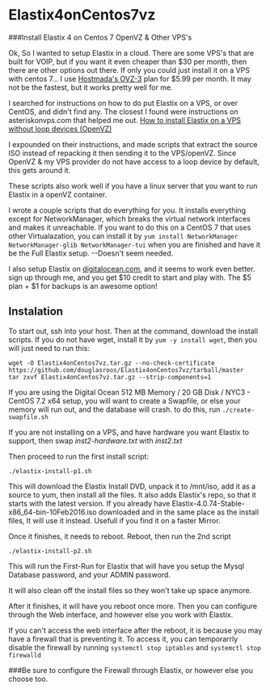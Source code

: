# Elastix4onCentos7vz
###Install Elastix 4 on Centos 7 OpenVZ & Other VPS's

Ok, So I wanted to setup Elastix in a cloud. There are some VPS's that are built for VOIP, but if you want it even cheaper than $30 per month, then there are other options out there. If only you could just install it on a VPS with centos 7... I use [Hostmada's OVZ-3](https://hostmada.com/openvz-vps) plan for $5.99 per month. It may not be the fastest, but it works pretty well for me.

I searched for instructions on how to do put Elastix on a VPS, or over CentOS, and didn't find any. The closest I found were instructions on asteriskonvps.com that helped me out. [How to install Elastix on a VPS without loop devices (OpenVZ)](http://asteriskonvps.com/elastix/how-to-install-elastix-on-a-vps-without-loop-devices-openvz/)

I expounded on their instructions, and made scripts that extract the source ISO instead of repacking it then sending it to the VPS/openVZ. Since OpenVZ & my VPS provider do not have access to a loop device by default, this gets around it.

These scripts also work well if you have a linux server that you want to run Elastix in a openVZ container.

I wrote a couple scripts that do everything for you. It installs everything except for NetworkManager, which breaks the virtual network interfaces and makes it unreachable. If you want to do this on a CentOS 7 that uses other Virtualazation, you can install it by `yum install NetworkManager NetworkManager-glib NetworkManager-tui` when you are finished and have it be the Full Elastix setup. --Doesn't seem needed.

I also setup Elastix on [digitalocean.com](www.digitalocean.com/?refcode=997a8188969b), and it seems to work even better. sign up through me, and you get $10 credit to start and play with. The $5 plan + $1 for backups is an awesome option!

## Instalation
To start out, ssh into your host. Then at the command, download the install scripts. If you do not have wget, install it by `yum -y install wget`, then you will just need to run this:

	wget -O Elastix4onCentos7vz.tar.gz --no-check-certificate https://github.com/douglasroos/Elastix4onCentos7vz/tarball/master
	tar zxvf Elastix4onCentos7vz.tar.gz --strip-components=1 

If you are using the Digital Ocean 512 MB Memory / 20 GB Disk / NYC3 - CentOS 7.2 x64 setup, you will want to create a Swapfile, or else your memory will run out, and the database will crash. to do this, run `./create-swapfile.sh` 

If you are not installing on a VPS, and have hardware you want Elastix to support, then swap *inst2-hardware.txt* with *inst2.txt*

Then proceed to run the first install script:


	./elastix-install-p1.sh

This will download the Elastix Install DVD, unpack it to /mnt/iso, add it as a source to yum, then install all the files. It also adds Elastix's repo, so that it starts with the latest version. If you already have Elastix-4.0.74-Stable-x86_64-bin-10Feb2016.iso downloaded and in the same place as the install files, It will use it instead. Usefull if you find it on a faster Mirror.

Once it finishes, it needs to reboot. Reboot, then run the 2nd script

	./elastix-install-p2.sh
	
This will run the First-Run for Elastix that will have you setup the Mysql Database password, and your ADMIN password.

It will also clean off the install files so they won't take up space anymore.

After it finishes, it will have you reboot once more. Then you can configure through the Web interface, and however else you work with Elastix. 

If you can't access the web interface after the reboot, it is because you may have a firewall that is preventing it. To access it, you can temporarrly disable the firewall by running `systemctl stop iptables` and `systemctl stop firewalld`

###Be sure to configure the Firewall through Elastix, or however else you choose too.